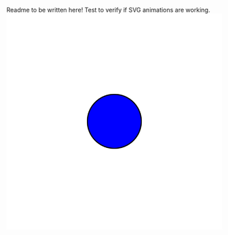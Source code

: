 Readme to be written here! Test to verify if SVG animations are working.
![example image animated](./test.svg)
